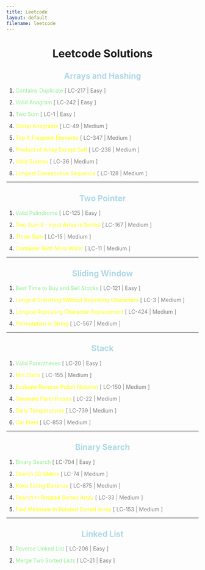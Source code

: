 ```yaml
---
title: Leetcode 
layout: default
filename: leetcode
--- 
```

<h1 style="text-align: center;">Leetcode Solutions</h1>

<h2 style="color: lightblue; text-align: center;">Arrays and Hashing</h2>

1.  <a style="text-decoration: none; color: lightgreen;" href="/dsvinod90/leetcode/contains_duplicate">Contains Duplicate</a><span style="color: gray;"> [ LC-217 | Easy ]</span>

2. <a style="text-decoration: none; color: lightgreen;" href="/dsvinod90/leetcode/valid_anagram">Valid Anagram</a><span style="color: gray;"> [ LC-242 | Easy ]</span>

3. <a style="text-decoration: none; color: lightgreen;" href="/dsvinod90/leetcode/two_sum">Two Sum</a><span style="color: gray;"> [ LC-1 | Easy ]</span>

4. <a style="text-decoration: none; color: yellow;" href="/dsvinod90/leetcode/group_anagrams">Group Anagrams</a><span style="color: gray;"> [ LC-49 | Medium ]</span>

5. <a style="text-decoration: none; color: yellow;" href="/dsvinod90/leetcode/top_k_frequent_elements">Top K Frequent Elements</a><span style="color: gray;"> [ LC-347 | Medium ]</span>

6. <a style="text-decoration: none; color: yellow;" href="/dsvinod90/leetcode/product_of_array_except_self">Product of Array Except Self</a><span style="color: gray;"> [ LC-238 | Medium ]</span>

7. <a style="text-decoration: none; color: yellow;" href="/dsvinod90/leetcode/valid_sudoku">Valid Sudoku</a><span style="color: gray;"> [ LC-36 | Medium ]</span>

8. <a style="text-decoration: none; color: yellow;" href="/dsvinod90/leetcode/longest_consecutive_sequence">Longest Consecutive Sequence</a><span style="color: gray;"> [ LC-128 | Medium ]</span>

<hr>

<h2 style="color: lightblue; text-align: center;">Two Pointer</h2>

1. <a style="text-decoration: none; color: lightgreen;" href="/dsvinod90/leetcode/valid_palindrome">Valid Palindrome</a><span style="color: gray;"> [ LC-125 | Easy ]</span>

2. <a style="text-decoration: none; color: yellow;" href="/dsvinod90/leetcode/two_sum_ii">Two Sum II - Input Array is Sorted</a><span style="color: gray;"> [ LC-167 | Medium ]</span>

3. <a style="text-decoration: none; color: yellow;" href="/dsvinod90/leetcode/three_sum">Three Sum</a><span style="color: gray;"> [ LC-15 | Medium ]</span>

4. <a style="text-decoration: none; color: yellow;" href="/dsvinod90/leetcode/container_with_most_water">Container With Most Water</a><span style="color: gray;"> [ LC-11 | Medium ]</span>

<hr>

<h2 style="color: lightblue; text-align: center;">Sliding Window</h2>

1. <a style="text-decoration: none; color: lightgreen;" href="/dsvinod90/leetcode/best_time_to_buy_and_sell_stocks">Best Time to Buy and Sell Stocks</a><span style="color: gray;"> [ LC-121 | Easy ]</span>

2. <a style="text-decoration: none; color: yellow;" href="/dsvinod90/leetcode/longest_substring_without_repeating_characters">Longest Substring Without Repeating Characters</a><span style="color: gray;"> [ LC-3 | Medium ]</span>

3. <a style="text-decoration: none; color: yellow;" href="/dsvinod90/leetcode/longest_repeating_character_replacement">Longest Repeating Character Replacement</a><span style="color: gray;"> [ LC-424 | Medium ]</span>

4. <a style="text-decoration: none; color: yellow;" href="/dsvinod90/leetcode/permutation_in_string">Permutation in String</a><span style="color: gray;"> [ LC-567 | Medium ]</span>

<hr>

<h2 style="color: lightblue; text-align: center;">Stack</h2>

1. <a style="text-decoration: none; color: lightgreen;" href="/dsvinod90/leetcode/valid_parentheses">Valid Parentheses</a><span style="color: gray;"> [ LC-20 | Easy ]</span>

2. <a style="text-decoration: none; color: yellow;" href="/dsvinod90/leetcode/min_stack">Min Stack</a><span style="color: gray;"> [ LC-155 | Medium ]</span>

3. <a style="text-decoration: none; color: yellow;" href="/dsvinod90/leetcode/reverse_polish_notation">Evaluate Reverse Polish Notation</a><span style="color: gray;"> [ LC-150 | Medium ]</span>

4. <a style="text-decoration: none; color: yellow;" href="/dsvinod90/leetcode/generate_parentheses">Generate Parentheses</a><span style="color: gray;"> [ LC-22 | Medium ]</span>

5. <a style="text-decoration: none; color: yellow;" href="/dsvinod90/leetcode/daily_temperatures">Daily Temperatures</a><span style="color: gray;"> [ LC-739 | Medium ]</span>

6. <a style="text-decoration: none; color: yellow;" href="/dsvinod90/leetcode/car_fleet">Car Fleet</a><span style="color: gray;"> [ LC-853 | Medium ]</span>

<hr>

<h2 style="color: lightblue; text-align: center;">Binary Search</h2>

1. <a style="text-decoration: none; color: lightgreen;" href="/dsvinod90/leetcode/binary_search">Binary Search</a><span style="color: gray;"> [ LC-704 | Easy ]</span>

2. <a style="text-decoration: none; color: yellow;" href="/dsvinod90/leetcode/search_2d_matrix">Search 2D Matrix</a><span style="color: gray;"> [ LC-74 | Medium ]</span>

3. <a style="text-decoration: none; color: yellow;" href="/dsvinod90/leetcode/koko_eating_bananas">Koko Eating Bananas</a><span style="color: gray;"> [ LC-875 | Medium ]</span>

4. <a style="text-decoration: none; color: yellow;" href="/dsvinod90/leetcode/search_in_rotated_sorted_array">Search In Rotated Sorted Array</a><span style="color: gray;"> [ LC-33 | Medium ]</span>

5. <a style="text-decoration: none; color: yellow;" href="/dsvinod90/leetcode/find_minimum_in_rotated_sorted_array">Find Minimum In Rotated Sorted Array</a><span style="color: gray;"> [ LC-153 | Medium ]</span>

<hr>

<h2 style="color: lightblue; text-align: center;">Linked List</h2>

1. <a style="text-decoration: none; color: lightgreen;" href="/dsvinod90/leetcode/reverse_linked_list">Reverse Linked List</a><span style="color: gray;"> [ LC-206 | Easy ]</span>

2. <a style="text-decoration: none; color: lightgreen;" href="/dsvinod90/leetcode/merge_two_sorted_lists">Merge Two Sorted Lists</a><span style="color: gray;"> [ LC-21 | Easy ]</span>